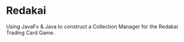 # Redakai
Using JavaFx &amp; Java to construct a Collection Manager for the Redakai Trading Card Game.
